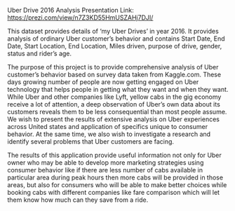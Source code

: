 Uber Drive 2016 Analysis
Presentation Link: https://prezi.com/view/n7Z3KD55HmUSZAHj7DJI/

This dataset provides details of ‘my Uber Drives’ in year 2016. It provides analysis of ordinary Uber customer’s behavior and contains Start Date, End Date, Start Location, End Location, Miles driven, purpose of drive, gender, status and rider’s age.

The purpose of this project is to provide comprehensive analysis of Uber customer’s behavior based on survey data taken from Kaggle.com. These days growing number of people are now getting engaged on Uber technology that helps people in getting what they want and when they want. While Uber and other companies like Lyft, yellow cabs in the gig economy receive a lot of attention, a deep observation of Uber’s own data about its customers reveals them to be less consequential than most people assume. We wish to present the results of extensive analysis on Uber experiences across United states and application of specifics unique to consumer behavior. At the same time, we also wish to investigate a research and identify several problems that Uber customers are facing.

The results of this application provide useful information not only for Uber owner who may be able to develop more marketing strategies using consumer behavior like if there are less number of cabs available in particular area during peak hours then more cabs will be provided in those areas, but also for consumers who will be able to make better choices while booking cabs with different companies like fare comparison which will let them know how much can they save from a ride.
